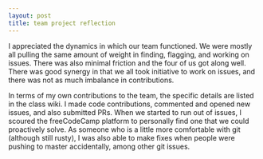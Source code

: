 ```yaml
---
layout: post
title: team project reflection
---
```


I appreciated the dynamics in which our team functioned. We were mostly all pulling the same amount of weight in finding, flagging, and working on issues. There was also minimal friction and the four of us got along well. There was good synergy in that we all took initiative to work on issues, and there was not as much imbalance in contributions.

In terms of my own contributions to the team, the specific details are listed in the class wiki. I made code contributions, commented and opened new issues, and also submitted PRs. When we started to run out of issues, I scoured the freeCodeCamp platform to personally find one that we could proactively solve. As someone who is a little more comfortable with git (although still rusty), I was also able to make fixes when people were pushing to master accidentally, among other git issues. 